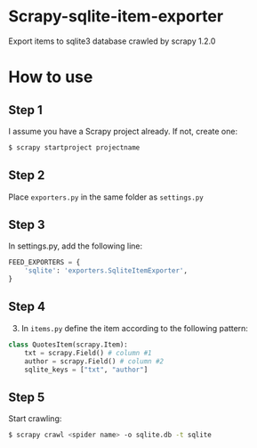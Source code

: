# Scrapy-sqlite-item-exporter

Export items to sqlite3 database crawled by scrapy 1.2.0

# How to use

## Step 1
I assume you have a Scrapy project already. If not, create one:
```bash
$ scrapy startproject projectname
```

## Step 2
Place `exporters.py` in the same folder as `settings.py`

## Step 3
In settings.py, add the following line:
``` python
FEED_EXPORTERS = {
    'sqlite': 'exporters.SqliteItemExporter',
}
```

## Step 4
3. In `items.py` define the item according to the following pattern:
``` python
class QuotesItem(scrapy.Item):
    txt = scrapy.Field() # column #1
    author = scrapy.Field() # column #2
    sqlite_keys = ["txt", "author"] 
```

## Step 5
Start crawling:
```bash
$ scrapy crawl <spider name> -o sqlite.db -t sqlite
```
